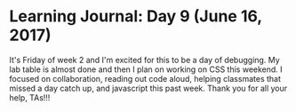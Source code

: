 # Learning Journal: Day 9 (June 16, 2017)

It's Friday of week 2 and I'm excited for this to be a day of debugging. My lab table is almost done and then I plan on working on CSS this weekend. I focused on collaboration, reading out code aloud, helping classmates that missed a day catch up, and javascript this past week. Thank you for all your help, TAs!!!
